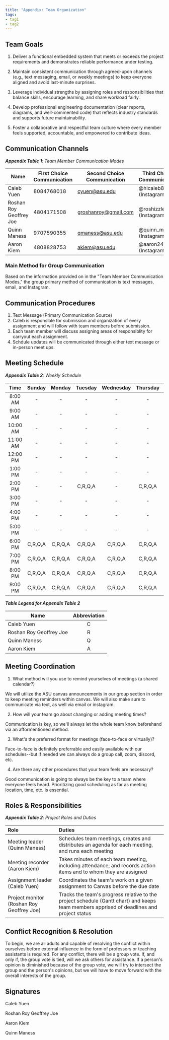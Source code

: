 ```yaml
---
title: "Appendix: Team Organization"
tags:
- tag1
- tag2
---
```


## Team Goals

1. Deliver a functional embedded system that meets or exceeds the project requirements and demonstrates reliable performance under testing.

2. Maintain consistent communication through agreed-upon channels (e.g., text  messaging, email, or weekly meetings) to keep everyone aligned and avoid last-minute surprises.

3. Leverage individual strengths by assigning roles and responsibilities that balance skills, encourage learning, and share workload fairly.

4. Develop professional engineering documentation (clear reports, diagrams, and well-commented code) that reflects industry standards and supports future maintainability.

5. Foster a collaborative and respectful team culture where every member feels supported, accountable, and empowered to contribute ideas.

## Communication Channels

_**Appendix Table 1**: Team Member Communication Modes_

|Name                 | First Choice Communication | Second Choice Communication | Third Choice Communication |
|---------------------|----------------------------|-----------------------------|----------------------------|
|Caleb Yuen           |      8084768018       |            cyuen@asu.edu            |       @hicaleb808 (Instagram)       |
|Roshan Roy Geoffrey Joe | 4804171508 | groshanroy@gmail.com | @roshizzle64 (Instagram) |
|Quinn Maness |  9707590355 | qmaness@asu.edu | @quinn_maness (Instagram) |
|Aaron Kiem |  4808828753 | akiem@asu.edu | @aaron24690 (Instagram) |

### Main Method for Group Communication

Based on the information provided on in the "Team Member Communication Modes," the group primary method of communication is text messages, email, and Instagram.
 
## Communication Procedures

1. Text Message (Primary Communication Source)
2. Caleb is responsible for submission and organization of every assignment and will follow with team members before submission.
3. Each team member will discuss assigning areas of responsiblity for carryout each assignment.
4. Schdule updates will be communicated through either text message or in-person meet ups.

## Meeting Schedule

_**Appendix Table 2**: Weekly Schedule_

| Time | Sunday | Monday | Tuesday | Wednesday | Thursday | Friday | Saturday |
| :------: | :----: | :----: | :----: | :----: | :----: | :----: | :-----: |
| 8:00 AM  |    -    |    -    |    -    |    -    |    -    | - |    -    |
| 9:00 AM  |    -    |    -    |    -    |    -    |    -    | - |    -    |
| 10:00 AM |    -    |    -    |    -    |    -    |    -    | - |    -    |
| 11:00 AM |    -    |    -    |    -    |    -    |    -    | - | C,R,Q,A |
| 12:00 PM |    -    |    -    |    -    |    -    |    -    | - | C,R,Q,A |
| 1:00 PM  |    -    |    -    |    -    |    -    |    -    | - | C,R,Q,A |
| 2:00 PM  |    -    |    -    | C,R,Q,A |    -    | C,R,Q,A | - | C,R,Q,A |
| 3:00 PM  |    -    |    -    |    -    |    -    |    -    | - | C,R,Q,A |
| 4:00 PM  |    -    |    -    |    -    |    -    |    -    | - | C,R,Q,A |
| 5:00 PM  |    -    |    -    |    -    |    -    |    -    | - | C,R,Q,A |
| 6:00 PM  | C,R,Q,A | C,R,Q,A | C,R,Q,A | C,R,Q,A | C,R,Q,A | - | C,R,Q,A |
| 7:00 PM  | C,R,Q,A | C,R,Q,A | C,R,Q,A | C,R,Q,A | C,R,Q,A | - | C,R,Q,A |
| 8:00 PM  | C,R,Q,A | C,R,Q,A | C,R,Q,A | C,R,Q,A | C,R,Q,A | - | C,R,Q,A |
| 9:00 PM  | C,R,Q,A | C,R,Q,A | C,R,Q,A | C,R,Q,A | C,R,Q,A | - | C,R,Q,A |
_**Table Legend for Appendix Table 2**_

| Name | Abbreviation |
| ----- | :------: |
| Caleb Yuen | C |
| Roshan Roy Geoffrey Joe | R |
| Quinn Maness | Q |
| Aaron Kiem | A |


## Meeting Coordination

1. What method will you use to remind yourselves of meetings (a shared calendar?) 

We will utilize the ASU canvas announcements in our group section in order to keep meeting reminders within canvas. We will also make sure to communicate via text, as well via email or instagram.

2. How will your team go about changing or adding meeting times?

Communication is key, so we'll always let the whole team know beforehand via an afformentioned method.

3. What's the preferred format for meetings (face-to-face or virtually)?

Face-to-face is definitely preferrable and easily available with our schedules--but if needed we can always do a group call, zoom, discord, etc.

4. Are there any other procedures that your team feels are necessary?

Good communication is going to always be the key to a team where everyone feels heard. Prioritizing good scheduling as far as meeting location, time, etc. is essential.


## Roles & Responsibilities

_**Appendix Table 2**: Project Roles and Duties_

| **Role**          | **Duties**                                                                                                                                |
| :---------------- | :---------------------------------------------------------------------------------------------------------------------------------------- |
| Meeting leader (Quinn Maness) | Schedules team meetings, creates and distributes an agenda for each meeting, and runs each meeting                                        |
| Meeting recorder (Aaron Kiem) | Takes minutes of each team meeting, including attendance, and records action items and to whom they are assigned                          |
| Assignment leader (Caleb Yuen) | Coordinates the team's work on a given assignment to Canvas before the due date                                                           |
| Project monitor (Roshan Roy Geoffrey Joe) | Tracks the team's progress relative to the project schedule (Gantt chart) and keeps team members apprised of deadlines and project status |

## Conflict Recognition & Resolution

To begin, we are all adults and capable of resolving the conflict within ourselves before external influence in the form of professors or teaching assistants is required. For any conflict, there will be a group vote. If, and only if, the group vote is tied, will we ask others for assistance. If a person's opinion is diminished because of the group vote, we will try to intersect the group and the person's opinions, but we will have to move forward with the overall interests of the group.


## Signatures

Caleb Yuen

Roshan Roy Geoffrey Joe

Aaron Kiem

Quinn Maness
